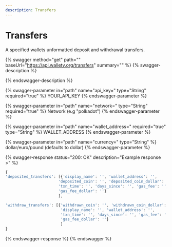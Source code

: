 ```yaml
---
description: Transfers
---
```


# Transfers

A specified wallets unformatted deposit and withdrawal transfers.

{% swagger method="get" path="" baseUrl="https://api.wallety.org/transfers" summary="" %}
{% swagger-description %}

{% endswagger-description %}

{% swagger-parameter in="path" name="api_key=" type="String" required="true" %}
YOUR_API_KEY
{% endswagger-parameter %}

{% swagger-parameter in="path" name="network=" type="String" required="true" %}
Network (e.g "polkadot")
{% endswagger-parameter %}

{% swagger-parameter in="path" name="wallet_address=" required="true" type="String" %}
WALLET_ADDRESS
{% endswagger-parameter %}

{% swagger-parameter in="path" name="currency=" type="String" %}
dollar/euro/pound (defaults to dollar)
{% endswagger-parameter %}

{% swagger-response status="200: OK" description="Example response >" %}
```javascript
{
'deposited_transfers': [{'display_name': '', 'wallet_address': '', 
                       'deposited_coin': '', 'deposited_coin_dollar': '', 
                       'txn_time': '', 'days_since': '', 'gas_fee': '', 
                       'gas_fee_dollar': ''}
                       ], 

'withdraw_transfers': [{'withdrawn_coin': '', 'withdrawn_coin_dollar': '', 
                        'display_name': '', 'wallet_address': '', 
                        'txn_time': '', 'days_since': '', 'gas_fee': '', 
                        'gas_fee_dollar': ''}
                        ]
}
```
{% endswagger-response %}
{% endswagger %}
